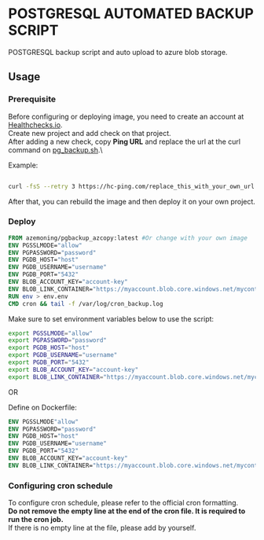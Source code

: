 # POSTGRESQL AUTOMATED BACKUP SCRIPT

POSTGRESQL backup script and auto upload to azure blob storage.

## Usage

### Prerequisite

Before configuring or deploying image, you need to create an account at [Healthchecks.io](https://healthcheks.io).\
Create new project and add check on that project.\
After adding a new check, copy **Ping URL** and replace the url at the curl command on [pg_backup.sh](https://github.com/azemoning/pgbackrest/blob/master/pg_backup.sh).\

Example:

```bash

curl -fsS --retry 3 https://hc-ping.com/replace_this_with_your_own_url > /dev/null 


```

After that, you can rebuild the image and then deploy it on your own project.


### Deploy  

```dockerfile
FROM azemoning/pgbackup_azcopy:latest #Or change with your own image
ENV PGSSLMODE="allow"
ENV PGPASSWORD="password"
ENV PGDB_HOST="host"
ENV PGDB_USERNAME="username"
ENV PGDB_PORT="5432"
ENV BLOB_ACCOUNT_KEY="account-key"
ENV BLOB_LINK_CONTAINER="https://myaccount.blob.core.windows.net/mycontainer"
RUN env > env.env
CMD cron && tail -f /var/log/cron_backup.log
```

Make sure to set environment variables below to use the script:

```bash
export PGSSLMODE="allow"
export PGPASSWORD="password"
export PGDB_HOST="host"
export PGDB_USERNAME="username"
export PGDB_PORT="5432"
export BLOB_ACCOUNT_KEY="account-key"
export BLOB_LINK_CONTAINER="https://myaccount.blob.core.windows.net/mycontainer"
```

OR

Define on Dockerfile:

```dockerfile
ENV PGSSLMODE"allow"
ENV PGPASSWORD="password"
ENV PGDB_HOST="host"
ENV PGDB_USERNAME="username"
ENV PGDB_PORT="5432"
ENV BLOB_ACCOUNT_KEY="account-key"
ENV BLOB_LINK_CONTAINER="https://myaccount.blob.core.windows.net/mycontainer"

```

### Configuring cron schedule

To configure cron schedule, please refer to the official cron formatting.\
**Do not remove the empty line at the end of the cron file. It is required to run the cron job.**\
If there is no empty line at the file, please add by yourself.
